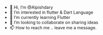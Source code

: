 - 👋 Hi, I’m @Alpishdary
- 👀 I’m interested in flutter & Dart Language
- 🌱 I’m currently learning Flutter
- 💞️ I’m looking to collaborate on sharing ideas
- 📫 How to reach me .. leave me a message.

<!---
Alpishdary/Alpishdary is a ✨ special ✨ repository because its `README.md` (this file) appears on your GitHub profile.
You can click the Preview link to take a look at your changes.
--->
